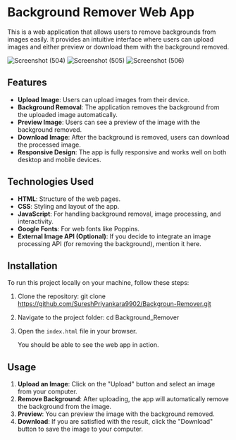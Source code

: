 # Background Remover Web App

This is a web application that allows users to remove backgrounds from images easily. It provides an intuitive interface where users can upload images and either preview or download them with the background removed.

![Screenshot (504)](https://github.com/user-attachments/assets/ab49f46b-7516-45ec-92dc-a75d60429bca)
![Screenshot (505)](https://github.com/user-attachments/assets/bab1ea19-846e-4922-897c-6430ca3a2354)
![Screenshot (506)](https://github.com/user-attachments/assets/9f3d7a51-e3b5-44a7-8640-02edb4e86d7d)



## Features

- **Upload Image**: Users can upload images from their device.
- **Background Removal**: The application removes the background from the uploaded image automatically.
- **Preview Image**: Users can see a preview of the image with the background removed.
- **Download Image**: After the background is removed, users can download the processed image.
- **Responsive Design**: The app is fully responsive and works well on both desktop and mobile devices.

## Technologies Used

- **HTML**: Structure of the web pages.
- **CSS**: Styling and layout of the app.
- **JavaScript**: For handling background removal, image processing, and interactivity.
- **Google Fonts**: For web fonts like Poppins.
- **External Image API (Optional)**: If you decide to integrate an image processing API (for removing the background), mention it here.

## Installation

To run this project locally on your machine, follow these steps:

1. Clone the repository:
   git clone https://github.com/SureshPriyankara9902/Backgroun-Remover.git
 
2. Navigate to the project folder:
   cd Background_Remover

3. Open the `index.html` file in your browser.

   You should be able to see the web app in action.

## Usage

1. **Upload an Image**: Click on the "Upload" button and select an image from your computer.
2. **Remove Background**: After uploading, the app will automatically remove the background from the image.
3. **Preview**: You can preview the image with the background removed.
4. **Download**: If you are satisfied with the result, click the "Download" button to save the image to your computer.





